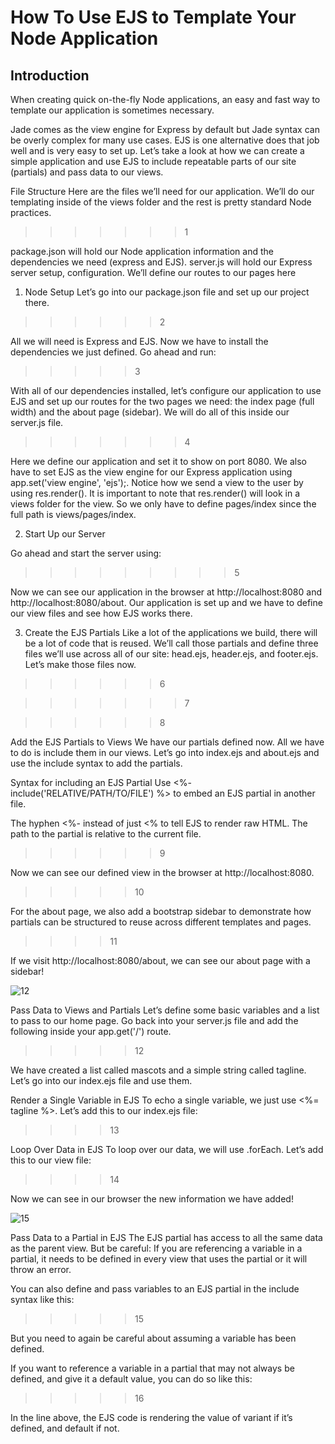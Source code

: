 # How To Use EJS to Template Your Node Application

## Introduction

When creating quick on-the-fly Node applications, an easy and fast way to template our application is sometimes necessary.

Jade comes as the view engine for Express by default but Jade syntax can be overly complex for many use cases. EJS is one alternative does that job well and is very easy to set up. Let’s take a look at how we can create a simple application and use EJS to include repeatable parts of our site (partials) and pass data to our views.


File Structure
Here are the files we’ll need for our application. We’ll do our templating inside of the views folder and the rest is pretty standard Node practices.

>>>>>>>1

package.json will hold our Node application information and the dependencies we need (express and EJS). server.js will hold our Express server setup, configuration. We’ll define our routes to our pages here


1. Node Setup
Let’s go into our package.json file and set up our project there.

>>>>>>2

All we will need is Express and EJS. Now we have to install the dependencies we just defined. Go ahead and run:

>>>>>3

With all of our dependencies installed, let’s configure our application to use EJS and set up our routes for the two pages we need: the index page (full width) and the about page (sidebar). We will do all of this inside our server.js file.

>>>>>>>4

Here we define our application and set it to show on port 8080. We also have to set EJS as the view engine for our Express application using app.set('view engine', 'ejs');. Notice how we send a view to the user by using res.render(). It is important to note that res.render() will look in a views folder for the view. So we only have to define pages/index since the full path is views/pages/index.

2. Start Up our Server

Go ahead and start the server using:

>>>>>>>>>5

Now we can see our application in the browser at http://localhost:8080 and http://localhost:8080/about. Our application is set up and we have to define our view files and see how EJS works there.


3. Create the EJS Partials
Like a lot of the applications we build, there will be a lot of code that is reused. We’ll call those partials and define three files we’ll use across all of our site: head.ejs, header.ejs, and footer.ejs. Let’s make those files now.

>>>>>>6

>>>>>>>7

>>>>>>8

Add the EJS Partials to Views
We have our partials defined now. All we have to do is include them in our views. Let’s go into index.ejs and about.ejs and use the include syntax to add the partials.

Syntax for including an EJS Partial
Use <%- include('RELATIVE/PATH/TO/FILE') %> to embed an EJS partial in another file.

The hyphen <%- instead of just <% to tell EJS to render raw HTML.
The path to the partial is relative to the current file.

>>>>>>9

Now we can see our defined view in the browser at http://localhost:8080.

>>>>>10

For the about page, we also add a bootstrap sidebar to demonstrate how partials can be structured to reuse across different templates and pages.

>>>>11

If we visit http://localhost:8080/about, we can see our about page with a sidebar!

![12](https://assets.digitalocean.com/articles/use-ejs-to-template-node-application/ejs-about.png)


Pass Data to Views and Partials
Let’s define some basic variables and a list to pass to our home page. Go back into your server.js file and add the following inside your app.get('/') route.

>>>>>12


We have created a list called mascots and a simple string called tagline. Let’s go into our index.ejs file and use them.

Render a Single Variable in EJS
To echo a single variable, we just use <%= tagline %>. Let’s add this to our index.ejs file:

>>>>13

Loop Over Data in EJS
To loop over our data, we will use .forEach. Let’s add this to our view file:

>>>>14


Now we can see in our browser the new information we have added!

![15](https://assets.digitalocean.com/articles/use-ejs-to-template-node-application/ejs-rendered.png)


Pass Data to a Partial in EJS
The EJS partial has access to all the same data as the parent view. But be careful: If you are referencing a variable in a partial, it needs to be defined in every view that uses the partial or it will throw an error.

You can also define and pass variables to an EJS partial in the include syntax like this:

>>>>>15

But you need to again be careful about assuming a variable has been defined.

If you want to reference a variable in a partial that may not always be defined, and give it a default value, you can do so like this:

>>>>>16

In the line above, the EJS code is rendering the value of variant if it’s defined, and default if not.



